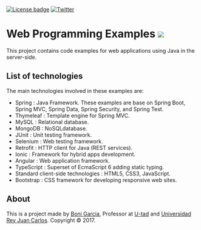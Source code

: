 [![License badge](https://img.shields.io/badge/license-Apache2-green.svg)](http://www.apache.org/licenses/LICENSE-2.0)
[![Twitter](https://img.shields.io/badge/follow-@boni_gg-green.svg)](https://twitter.com/boni_gg)

# Web Programming Examples [![][Logo]][GitHub Repository]

This project contains code examples for web applications using Java in the server-side.

## List of technologies

The main technologies involved in these examples are:

* Spring : Java Framework. These examples are base on Spring Boot, Spring MVC, Spring Data, Spring Security, and Spring Test.
* Thymeleaf : Template engine for Spring MVC.
* MySQL : Relational database.
* MongoDB : NoSQLdatabase.
* JUnit : Unit testing framework.
* Selenium : Web testing framework.
* Retrofit : HTTP client for Java (REST services).
* Ionic : Framework for hybrid apps development.
* Angular : Web application framework.
* TypeScript : Superset of EcmaScript 6 adding static typing.
* Standard client-side technologies : HTML5, CSS3, JavaScript.
* Bootstrap : CSS framework for developing responsive web sites.

## About

This is a project made by [Boni Garcia], Professor at [U-tad] and [Universidad Rey Juan Carlos]. Copyright &copy; 2017.

[U-tad]: http://www.u-tad.com/
[Universidad Rey Juan Carlos]: https://www.urjc.es/
[Boni Garcia]: http://bonigarcia.github.io/
[Logo]: http://bonigarcia.github.io/img/web-programming-examples.png
[GitHub Repository]: https://github.com/bonigarcia/web-programming-examples
